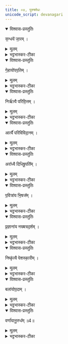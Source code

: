 ```yaml
---
title: ०४, पुरुषमेधः   
unicode_script: devanagari
---
```



<details open><summary>विश्वास-प्रस्तुतिः</summary>

स॒न्धये॑ जा॒रम् ।
</details>

<details><summary>मूलम्</summary>

स॒न्धये॑ जा॒रम् ।
</details>

<details><summary>भट्टभास्कर-टीका</summary>

1सन्धये संघटनायै जारं पारदारिकं स हि संघटयितारमपेक्षते ।
</details>

<details open><summary>विश्वास-प्रस्तुतिः</summary>

गे॒हायो॑पप॒तिम् ।
</details>

<details><summary>मूलम्</summary>

गे॒हायो॑पप॒तिम् ।
</details>

<details><summary>भट्टभास्कर-टीका</summary>

गेहाय वेश्मने उपपतिं प्रज्ञातजारम् । स हि तद्भर्तृर्गृहे तेनानुज्ञात एव तां भुङ्क्ते ।
</details>

<details open><summary>विश्वास-प्रस्तुतिः</summary>

निर्ऋ॑त्यै परिवि॒त्तम् ।
</details>

<details><summary>मूलम्</summary>

निर्ऋ॑त्यै परिवि॒त्तम् ।
</details>

<details><summary>भट्टभास्कर-टीका</summary>

निर्ऋत्यै अलक्ष्म्यै परिवित्तं यस्मात्पूर्वं कनीयान् ऊढभार्यः, स हि निर्ऋतिगृहीतत्वात् भार्यां न विन्दते । 'विन्तेर्विन्नश्च वित्तश्च' इति नत्वाभावः । 'संज्ञायामनाचितादीनाम्' इत्युत्तरपदान्तोदात्तत्वम् ।
आर्त्यै॑ परिविविदा॒नम् ।
</details>

<details open><summary>विश्वास-प्रस्तुतिः</summary>

आर्त्यै॑ परिविविदा॒नम् ।
</details>

<details><summary>मूलम्</summary>

आर्त्यै॑ परिविविदा॒नम् ।
</details>

<details><summary>भट्टभास्कर-टीका</summary>

आर्त्यै दुःखाय परिविविदानं ज्येष्ठात्पूर्वमूढभार्यम् । ताच्छीलिकश्शानच्, व्यत्ययेन शपः श्लुः । स हि ज्येष्ठपरिवर्जनेन भार्यां विन्दमानः निन्दिताचारः दुःखभाजनं भवति ।
</details>

<details open><summary>विश्वास-प्रस्तुतिः</summary>

अरा᳚ध्यै दिधिषू॒पति᳚म् ।
</details>

<details><summary>मूलम्</summary>

अरा᳚ध्यै दिधिषू॒पति᳚म् ।
</details>

<details><summary>भट्टभास्कर-टीका</summary>

अराद्ध्यै असिद्ध्यै दिधिषूपतिं ज्यायस्यामनूढायां कनीयसी पूर्वमूह्यते सा दिधिषूः तस्याः पतिं, तस्यामनूढायां तस्य हि तया न कदाचिदप्यभ्युदयराद्धिः ।
</details>

<details open><summary>विश्वास-प्रस्तुतिः</summary>

प॒वित्रा॑य भि॒षज᳚म् ।
</details>

<details><summary>मूलम्</summary>

प॒वित्रा॑य भि॒षज᳚म् ।
</details>

<details><summary>भट्टभास्कर-टीका</summary>

पवित्राय शोधनसमर्थाय भिषजं वैद्यं, स हि शोधयति व्याधीन् ।
</details>

<details open><summary>विश्वास-प्रस्तुतिः</summary>

प्र॒ज्ञाना॑य नख्षत्रद॒र्शम् ।
</details>

<details><summary>मूलम्</summary>

प्र॒ज्ञाना॑य नख्षत्रद॒र्शम् ।
</details>

<details><summary>भट्टभास्कर-टीका</summary>

प्रज्ञानाय प्रकृष्टाय ज्ञानाय नक्षत्रदर्शं सांवत्सरं, स हि ग्रहगत्यादिकं गोळनिर्माणादि च प्रज्ञानेन पश्यति ।
</details>

<details open><summary>विश्वास-प्रस्तुतिः</summary>

निष्कृ॑त्यै पेशस्का॒रीम् ।
</details>

<details><summary>मूलम्</summary>

निष्कृ॑त्यै पेशस्का॒रीम् ।
</details>

<details><summary>भट्टभास्कर-टीका</summary>

निष्कृत्यै निष्कृतिकरणशक्त्यै पेशस्कारीं सुवर्णकारस्त्रियम् । सा हि पेशसां रूपाणां विचित्राणां निर्मातुः भार्या ।
</details>

<details open><summary>विश्वास-प्रस्तुतिः</summary>

बला॑योप॒दाम् ।
</details>

<details><summary>मूलम्</summary>

बला॑योप॒दाम् ।
</details>

<details><summary>भट्टभास्कर-टीका</summary>

वलाय उपदां, अन्नमात्रप्रदानेन या कन्या गृह्यते, सा हि बलेनाभिभूयते । धुरुधुरायमाणकण्ठेत्येके ।
</details>

<details open><summary>विश्वास-प्रस्तुतिः</summary>

वर्णा॑यानू॒रुध᳚म् ॥4॥  
</details>

<details><summary>मूलम्</summary>

वर्णा॑यानू॒रुध᳚म् ॥4॥  
</details>

<details><summary>भट्टभास्कर-टीका</summary>

वर्णाय शुक्लादिगुणाय अनूरुधं परानुरोधेन निष्प्रयोजनं यः प्रवर्तते स हि गुणवन्नित्यपराधीनो भवति । क्वचिच्छान्दसमुपसर्गदीर्घत्वम् ॥  

इति तृतीये चतुर्थे चतुर्थोऽनुवाकः ॥  

</details>

